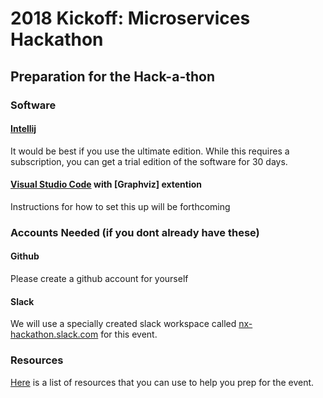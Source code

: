 # 2018 Kickoff: Microservices Hackathon

## Preparation for the Hack-a-thon
### Software
#### [Intellij](http://mdp.tylingsoft.com/)
It would be best if you use the ultimate edition.  While this requires a subscription, you can get a trial edition of the software for 30 days.

#### [Visual Studio Code](http://https://code.visualstudio.com) with [Graphviz] extention
Instructions for how to set this up will be forthcoming

### Accounts Needed (if you dont already have these)
#### Github
Please create a github account for yourself 


#### Slack
We will use a specially created slack workspace called [nx-hackathon.slack.com](https://nx-hackathon.slack.com) for this event.

### Resources
[Here](/doc/resources) is a list of resources that you can use to help you prep for the event.